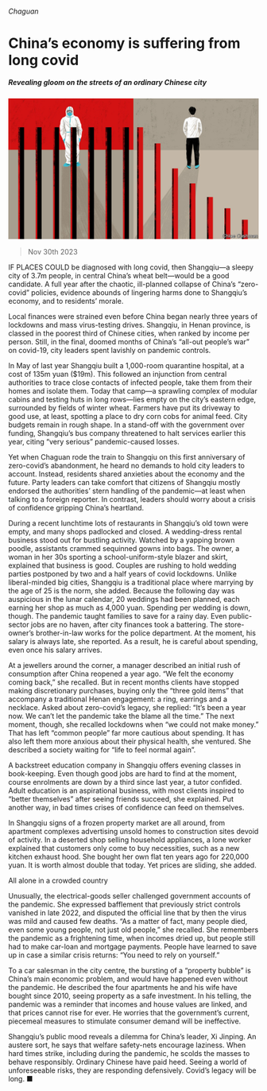 ###### Chaguan

# China’s economy is suffering from long covid 

##### Revealing gloom on the streets of an ordinary Chinese city 

![image](images/20231202_CND000.jpg) 

> Nov 30th 2023 

IF PLACES COULD be diagnosed with long covid, then Shangqiu—a sleepy city of 3.7m people, in central China’s wheat belt—would be a good candidate. A full year after the chaotic, ill-planned collapse of China’s “zero-covid” policies, evidence abounds of lingering harms done to Shangqiu’s economy, and to residents’ morale. 

Local finances were strained even before China began nearly three years of lockdowns and mass virus-testing drives. Shangqiu, in Henan province, is classed in the poorest third of Chinese cities, when ranked by income per person. Still, in the final, doomed months of China’s “all-out people’s war” on covid-19, city leaders spent lavishly on pandemic controls.

In May of last year Shangqiu built a 1,000-room quarantine hospital, at a cost of 135m yuan ($19m). This followed an injunction from central authorities to trace close contacts of infected people, take them from their homes and isolate them. Today that camp—a sprawling complex of modular cabins and testing huts in long rows—lies empty on the city’s eastern edge, surrounded by fields of winter wheat. Farmers have put its driveway to good use, at least, spotting a place to dry corn cobs for animal feed. City budgets remain in rough shape. In a stand-off with the government over funding, Shangqiu’s bus company threatened to halt services earlier this year, citing “very serious” pandemic-caused losses. 

Yet when Chaguan rode the train to Shangqiu on this first anniversary of zero-covid’s abandonment, he heard no demands to hold city leaders to account. Instead, residents shared anxieties about the economy and the future. Party leaders can take comfort that citizens of Shangqiu mostly endorsed the authorities’ stern handling of the pandemic—at least when talking to a foreign reporter. In contrast, leaders should worry about a crisis of confidence gripping China’s heartland.

During a recent lunchtime lots of restaurants in Shangqiu’s old town were empty, and many shops padlocked and closed. A wedding-dress rental business stood out for bustling activity. Watched by a yapping brown poodle, assistants crammed sequinned gowns into bags. The owner, a woman in her 30s sporting a school-uniform-style blazer and skirt, explained that business is good. Couples are rushing to hold wedding parties postponed by two and a half years of covid lockdowns. Unlike liberal-minded big cities, Shangqiu is a traditional place where marrying by the age of 25 is the norm, she added. Because the following day was auspicious in the lunar calendar, 20 weddings had been planned, each earning her shop as much as 4,000 yuan. Spending per wedding is down, though. The pandemic taught families to save for a rainy day. Even public-sector jobs are no haven, after city finances took a battering. The store-owner’s brother-in-law works for the police department. At the moment, his salary is always late, she reported. As a result, he is careful about spending, even once his salary arrives.

At a jewellers around the corner, a manager described an initial rush of consumption after China reopened a year ago. “We felt the economy coming back,” she recalled. But in recent months clients have stopped making discretionary purchases, buying only the “three gold items” that accompany a traditional Henan engagement: a ring, earrings and a necklace. Asked about zero-covid’s legacy, she replied: “It’s been a year now. We can’t let the pandemic take the blame all the time.” The next moment, though, she recalled lockdowns when “we could not make money.” That has left “common people” far more cautious about spending. It has also left them more anxious about their physical health, she ventured. She described a society waiting for “life to feel normal again”.

A backstreet education company in Shangqiu offers evening classes in book-keeping. Even though good jobs are hard to find at the moment, course enrolments are down by a third since last year, a tutor confided. Adult education is an aspirational business, with most clients inspired to “better themselves” after seeing friends succeed, she explained. Put another way, in bad times crises of confidence can feed on themselves.

In Shangqiu signs of a frozen property market are all around, from apartment complexes advertising unsold homes to construction sites devoid of activity. In a deserted shop selling household appliances, a lone worker explained that customers only come to buy necessities, such as a new kitchen exhaust hood. She bought her own flat ten years ago for 220,000 yuan. It is worth almost double that today. Yet prices are sliding, she added. 

All alone in a crowded country

Unusually, the electrical-goods seller challenged government accounts of the pandemic. She expressed bafflement that previously strict controls vanished in late 2022, and disputed the official line that by then the virus was mild and caused few deaths. “As a matter of fact, many people died, even some young people, not just old people,” she recalled. She remembers the pandemic as a frightening time, when incomes dried up, but people still had to make car-loan and mortgage payments. People have learned to save up in case a similar crisis returns: “You need to rely on yourself.”

To a car salesman in the city centre, the bursting of a “property bubble” is China’s main economic problem, and would have happened even without the pandemic. He described the four apartments he and his wife have bought since 2010, seeing property as a safe investment. In his telling, the pandemic was a reminder that incomes and house values are linked, and that prices cannot rise for ever. He worries that the government’s current, piecemeal measures to stimulate consumer demand will be ineffective.

Shangqiu’s public mood reveals a dilemma for China’s leader, Xi Jinping. An austere sort, he says that welfare safety-nets encourage laziness. When hard times strike, including during the pandemic, he scolds the masses to behave responsibly. Ordinary Chinese have paid heed. Seeing a world of unforeseeable risks, they are responding defensively. Covid’s legacy will be long. ■






